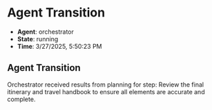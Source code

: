 # Agent Transition

- **Agent**: orchestrator
- **State**: running
- **Time**: 3/27/2025, 5:50:23 PM

## Agent Transition

Orchestrator received results from planning for step: Review the final itinerary and travel handbook to ensure all elements are accurate and complete.

